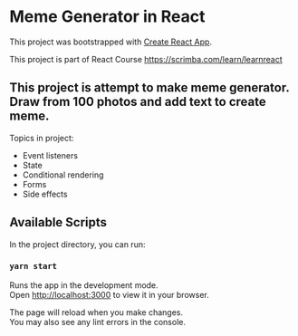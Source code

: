 # Meme Generator in React

This project was bootstrapped with [Create React App](https://github.com/facebook/create-react-app).

This project is part of React Course https://scrimba.com/learn/learnreact

## This project is attempt to make meme generator.  Draw from 100 photos and add text to create meme. 

Topics in project:

* Event listeners
* State
* Conditional rendering
* Forms
* Side effects

## Available Scripts

In the project directory, you can run:

### `yarn start`

Runs the app in the development mode.\
Open [http://localhost:3000](http://localhost:3000) to view it in your browser.

The page will reload when you make changes.\
You may also see any lint errors in the console.

